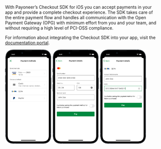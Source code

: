 With Payoneer’s Checkout SDK for iOS you can accept payments in your app and provide a complete checkout experience. The SDK takes care of the entire payment flow and handles all communication with the Open Payment Gateway (OPG) with minimum effort from you and your team, and without requiring a high level of PCI-DSS compliance.

For information about integrating the Checkout SDK into your app, visit the [documentation portal](https://orchestrationdocs.payoneer.com/docs/checkout-ios-sdk).

<img width="30%" src="docs/list.png">
<img width="30%" src="docs/card.png">
<img width="30%" src="docs/sepa.png">
